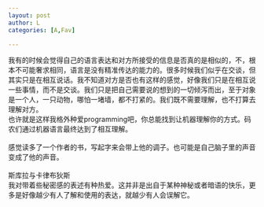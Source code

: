 ```yaml
---
layout: post
author: L
categories: [A,Fav]

---
```


我有的时候会觉得自己的语言表达和对方所接受的信息是否真的是相似的，不，根本不可能奢求相同，语言是没有精准传达的能力的。很多时候我们似乎在交谈，但其实只是在相互说话。我不知道对方是否也有这样的感觉，好像我们只是在相互说一些事情，而不是交谈。我们只是把自己需要说的想到的一切倾泻而出，至于对象是一个人，一只动物，哪怕一堵墙，都不打紧的。我们既不需要理解，也不打算去理解对方。<br>
也许就是这样我格外种爱programming吧，你总能找到让机器理解你的方式。码农们通过机器语言最终达到了相互理解。<br>
<br>
感觉读多了一个作者的书，写起字来会带上他的调子。也可能是自己脑子里的声音变成了他的声音。<br>
<br>
斯库拉与卡律布狄斯<br>
我对带着些秘密感的表述有种热爱。这并非是出自于某种神秘或者暗语的快乐，更多是好像越少有人了解和使用的表达，就越少有人会误解它。<br>
